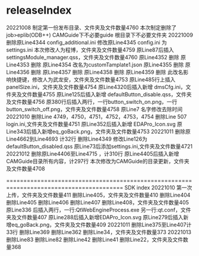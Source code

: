 # releaseIndex
20221008
制定第一份发布目录、文件夹及文件数量4760
本次制定删除了
  job>eplib(ODB++)
  CAMGuide下不必要guide
  根目录下不必要文件夹
20221009
删除原Line4344 config_additional.ini
修改原Line4345 config.ini 为 settings.ini
本次修改人为程博，文件夹及文件数量4759
原Line87后插入 settingsModule_manager.qss，文件夹及文件数量4760
原Line4352 删除
原Line4353 删除
原Line4354 改名为customTamplate1.json
原Line4355 删除
原Line4356 删除
原Line4357 删除
原Line4358 删除
原Line4359 删除
此改名影响快捷键，修改人为武龙安，文件夹及文件数量4753
原Line485行上插入 panelSize.ini，文件夹及文件数量4754
原Line4320后插入新增 dmsCfg.ini，文件夹及文件数量4755
原Line125后插入新增 defaultButton_disable.qss，文件夹及文件数量4756
原380行后插入两行，一行button_switch_on.png，一行button_switch_off.png，文件夹及文件数量4758
原Line7 名字修改去除时间
20221010
删除Line 4749，4750，4751，4752，4753，4754
删除Line 507 login.ini,文件夹及文件数量4751
原Line352后插入新增 EDAPro_Icon.svg
原Line343后插入新增eq_goBack.png，文件夹及文件数量4753
20221011
删除原Line4662到Line4693 计32行
删除Line4349
修改Line126为defaultButton_disabled.qss
原Line73后添加settings.ini,文件夹及文件数量4721
20221012
删除原Line4406至Line4715 ，计310行
原Line4405后插入新增CAMGuide目录所有内容，计297行
本次修改为CAMGuide的目录更新，文件夹及文件数量4708

========================================================================================
SDK index
20221010
第一次上传，文件夹及文件数量411
删除Line405，文件夹及文件数量410
删除Line404
删除Line405
删除Line406
删除Line407
删除Line408，文件夹及文件数量405
原Line336 后插入两行，一行:QtWebEngineProcess.exe 另一行:qt.conf，文件夹及文件数量407
原Line288后插入新增EDAPro_Icon.svg
原Line279后插入新增eq_goBack.png，文件夹及文件数量409
20221011
删除Line375至Line407计33行
删除Line369
删除Line362
删除Line34，文件夹及文件数量373
20221013
删除Line83
删除Line82
删除Line42
删除Line41
删除Line22，文件夹及文件数量368
